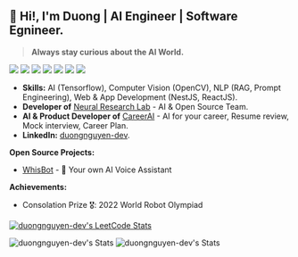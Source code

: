 ## 👋 Hi!, I'm Duong | AI Engineer | Software Egnineer.

> **Always stay curious about the AI World.**

![](https://img.shields.io/badge/-Python-333?style=flat-square&logo=Python&logoColor=fff)
![](https://img.shields.io/badge/-Javascript-ffd500?style=flat-square&logo=javascript&logoColor=fff)
![](https://img.shields.io/badge/-TensorFlow-e5cd0c?style=flat-square&logo=TensorFlow&logoColor=fff)
![](https://img.shields.io/badge/Prisma-3982CE?style=flat-square&logo=Prisma&logoColor=white)
![](https://img.shields.io/badge/-NestJs-ea2845?style=flat-square&logo=nestjs&logoColor=white)
![](https://img.shields.io/badge/-ReactJs-61DAFB?logo=react&logoColor=white&style=flat-square)
<img src="https://komarev.com/ghpvc/?username=duongnguyen-dev"> 

- **Skills:** AI (Tensorflow), Computer Vision (OpenCV), NLP (RAG, Prompt Engineering), Web & App Development (NestJS, ReactJS).
- **Developer of** [Neural Research Lab](https://www.nrl.ai/) - AI & Open Source Team.
- **AI & Product Developer of** [CareerAI](https://www.careerai.me/) - AI for your career, Resume review, Mock interview, Career Plan.
- **LinkedIn:** [duongnguyen-dev](https://www.linkedin.com/in/duong-nguyen-138174233/).

**Open Source Projects:**
- [WhisBot](https://github.com/duongnguyen-dev/WhisBot) -  🤖 Your own AI Voice Assistant  

**Achievements:**
- Consolation Prize 🎖️: 2022 World Robot Olympiad

[![duongnguyen-dev's LeetCode Stats](https://leetcode-stats.vercel.app/api?username=duongnguyen2911&theme=Light)](https://github.com/JeremyTsaii/leetcode-stats)

![duongnguyen-dev's Stats](https://github-readme-stats.vercel.app/api?username=duongnguyen-dev&theme=default&show_icons=true&hide_border=false&count_private=true) ![duongnguyen-dev's Stats](https://streak-stats.demolab.com/?user=duongnguyen-dev)
